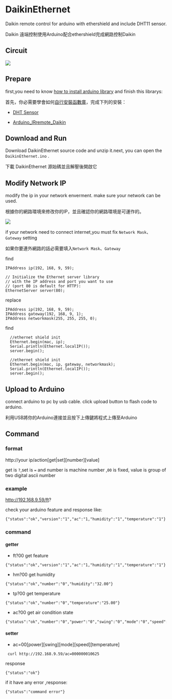 # DaikinEthernet

Daikin remote control for arduino with ethershield and include DHT11 sensor.

Daikin 遠端控制使用Arduino配合ethershield完成網路控制Daikin

## Circuit
 ![](http://dylab.mediweb.35g.tw:30000/DY-Open-Source-Project/DaikinEthernet/raw/master/arduino_remote_daikin_ethernetshield_ciruit.png)

## Prepare

first,you need to know [how to install arduino library](https://www.arduino.cc/en/guide/libraries) and finish this librarys:

首先，你必需要學會如何[自行安裝函數庫](http://cms.35g.tw/coding/arduino-remote-daikin/)，完成下列的安裝：

* [DHT Sensor](https://github.com/adafruit/DHT-sensor-library)

* [Arduino_IRremote_Daikin](https://github.com/danny-source/Arduino_IRremote_Daikin)


## Download and Run

Download DaikinEthernet source code and unzip it.next, you can open the `DaikinEthernet.ino` .

下載 DaikinEthernet 源始碼並且解壓後開啟它

## Modify Network IP

modify the ip in your network enverment. make sure your network can be used.

根據你的網路環境來修改你的IP，並且確認你的網路環境是可運作的。

 ![](http://dylab.mediweb.35g.tw:30000/DY-Open-Source-Project/DaikinEthernet/raw/master/daikinethernet-1.png)

if your network need to connect internet,you must fix `Network Mask`、`Gateway` setting

如果你要連外網路的話必需要填入`Network Mask`、`Gateway`

find

```
IPAddress ip(192, 168, 9, 59);

// Initialize the Ethernet server library
// with the IP address and port you want to use
// (port 80 is default for HTTP):
EthernetServer server(80);
```

replace

```
IPAddress ip(192, 168, 9, 59);
IPAddress gateway(192, 168, 9, 1);
IPAddress networkmask(255, 255, 255, 0);
```

find

```
  //ethernet shield init
  Ethernet.begin(mac, ip);
  Serial.println(Ethernet.localIP());
  server.begin();
```

```
  //ethernet shield init
  Ethernet.begin(mac, ip, gateway, networkmask);
  Serial.println(Ethernet.localIP());
  server.begin();
```

## Upload to Arduino

connect arduino to pc by usb cable. click upload button to flash code to arduino.

利用USB將你的Arduino連接並且按下上傳鍵將程式上傳至Arduino


## Command

### format

http://your ip/action[get|set][number][value]

get is `?`,set is `=` and number is machine number ,`00` is fixed, value is group of two digital ascii number

### example

http://192.168.9.59/ft?

check your arduino feature and response like:

```
{"status":"ok","version":"1","ac":"1,"humidity":"1","temperature":"1"}
```

### command

#### getter
* ft?00 get feature

```
{"status":"ok","version":"1","ac":"1,"humidity":"1","temperature":"1"}
```

* hm?00 get humidity

```
{"status":"ok","number":"0","humidity":"32.00"}
```

* tp?00 get temperature

```
{"status":"ok","number":"0","temperature":"25.00"}
```

* ac?00 get air condition state

```
{"status":"ok","number":"0","power":"0","swing":"0","mode":"0","speed":"0","temperature":"25"}
```

#### setter

* ac=00[power][swing][mode][speed][temperature]

```
 curl http://192.168.9.59/ac=000000010625
```

response

```
{"status":"ok"}
```

if it have any error ,response:

```
{"status":"command error"}
```